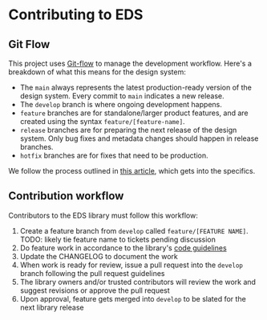 # Contributing to EDS

## Git Flow

This project uses [Git-flow](https://nvie.com/posts/a-successful-git-branching-model/) to manage the development workflow. Here's a breakdown of what this means for the design system:

- The `main` always represents the latest production-ready version of the design system. Every commit to `main` indicates a new release.
- The `develop` branch is where ongoing development happens.
- `feature` branches are for standalone/larger product features, and are created using the syntax `feature/[feature-name]`.
- `release` branches are for preparing the next release of the design system. Only bug fixes and metadata changes should happen in release branches.
- `hotfix` branches are for fixes that need to be production.

We follow the process outlined in [this article](https://nvie.com/posts/a-successful-git-branching-model/), which gets into the specifics.

## Contribution workflow

Contributors to the EDS library must follow this workflow:

1. Create a feature branch from `develop` called `feature/[FEATURE NAME]`. TODO: likely tie feature name to tickets pending discussion
2. Do feature work in accordance to the library's [code guidelines](./CODE_GUIDELINES.md)
3. Update the CHANGELOG to document the work
4. When work is ready for review, issue a pull request into the `develop` branch following the pull request guidelines
5. The library owners and/or trusted contributors will review the work and suggest revisions or approve the pull request
6. Upon approval, feature gets merged into `develop` to be slated for the next library release
